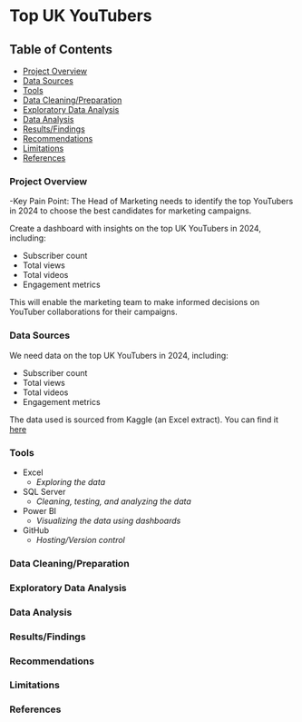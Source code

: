 # Top UK YouTubers  

## Table of Contents
- [Project Overview](#project-overview)
- [Data Sources](#data-sources)
- [Tools](#tools)
- [Data Cleaning/Preparation](#data-cleaningpreparation)
- [Exploratory Data Analysis](#exploratory-data-analysis)
- [Data Analysis](#data-analysis)
- [Results/Findings](#results-findings)
- [Recommendations](#recommendations)
- [Limitations](#limitations)
- [References](#references)

### Project Overview
  -Key Pain Point:
The Head of Marketing needs to identify the top YouTubers in 2024 to choose the best candidates for marketing campaigns.

Create a dashboard with insights on the top UK YouTubers in 2024, including:
  - Subscriber count
  - Total views
  - Total videos
  - Engagement metrics

This will enable the marketing team to make informed decisions on YouTuber collaborations for their campaigns.



### Data Sources

We need data on the top UK YouTubers in 2024, including:
  - Subscriber count
  - Total views
  - Total videos
  - Engagement metrics
  
The data used is sourced from Kaggle (an Excel extract). You can find it [here](https://www.kaggle.com/datasets/siddiquiqamar/top-100-youtube-channels-in-united-kingdom)

### Tools
- Excel
  - *Exploring the data*     
- SQL Server
  - *Cleaning, testing, and analyzing the data*
- Power BI
  - *Visualizing the data using dashboards* 
- GitHub
  - *Hosting/Version control*
  


### Data Cleaning/Preparation


### Exploratory Data Analysis


### Data Analysis

### Results/Findings

### Recommendations

### Limitations

### References

